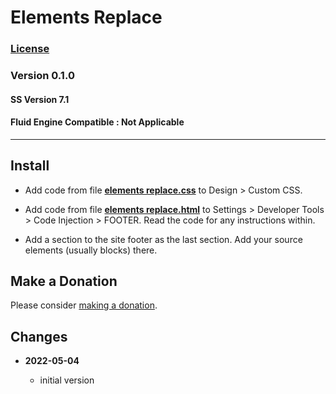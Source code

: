 # Elements Replace

### [License][99]

### Version 0.1.0

#### SS Version 7.1

#### Fluid Engine Compatible : Not Applicable

---

## Install

* Add code from file **[elements replace.css][1]** to Design > Custom CSS.

* Add code from file **[elements replace.html][2]** to Settings >
  Developer Tools > Code Injection > FOOTER. Read the code for any instructions
  within.
  
* Add a section to the site footer as the last section. Add your source
  elements (usually blocks) there.

## Make a Donation

Please consider [making a donation][3].

## Changes

<!-- * **2021-05-08**

  * added coverage for store product grid image hover
  * bumped version to v0.1d1
  -->
* **2022-05-04**

  * initial version

[1]: elements%20replace.css#L1
[2]: elements%20replace.html#L1
[3]: https://github.com/tomsWebConsulting/twcsl#make-a-donation
[99]: https://github.com/tomsWebConsulting/twcsl/blob/main/LICENSE.txt#L1
